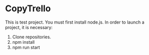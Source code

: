 # CopyTrello
This is test project. You must first install node.js. In order to launch a project, it is necessary:
1. Clone repositories.
2. npm install
3. npm run start

